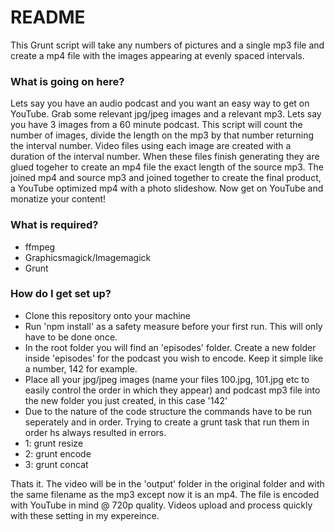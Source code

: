 # README #

This Grunt script will take any numbers of pictures and a single mp3 file and create a mp4 file with the images appearing at evenly spaced intervals.

### What is going on here? ###
Lets say you have an audio podcast and you want an easy way to get on YouTube. Grab some relevant jpg/jpeg images and a relevant mp3. Lets say you have 3 images from a 60 minute podcast. This script will count the number of images, divide the length on the mp3 by that number returning the interval number. Video files using each image are created with a duration of the interval number. When these files finish generating they are glued togeher to create an mp4 file the exact length of the source mp3. The joined mp4 and source mp3 and joined together to create the final product, a YouTube optimized mp4 with a photo slideshow. Now get on YouTube and monatize your content!


### What is required? ###

* ffmpeg
* Graphicsmagick/Imagemagick
* Grunt

### How do I get set up? ###

* Clone this repository onto your machine
* Run 'npm install' as a safety measure before your first run. This will only have to be done once.
* In the root folder you will find an 'episodes' folder. Create a new folder inside 'episodes' for the podcast you wish to encode. Keep it simple like a number, 142 for example.
* Place all your jpg/jpeg images (name your files 100.jpg, 101.jpg etc to easily control the order in which they appear) and podcast mp3 file into the new folder you just created, in this case '142'
* Due to the nature of the code structure the commands have to be run seperately and in order. Trying to create a grunt task that run them in order hs always resulted in errors.
* 1: grunt resize
* 2: grunt encode
* 3: grunt concat

Thats it. The video will be in the 'output' folder in the original folder and with the same filename as the mp3 except now it is an mp4. The file is encoded with YouTube in mind @ 720p quality. Videos upload and process quickly with these setting in my expereince.

